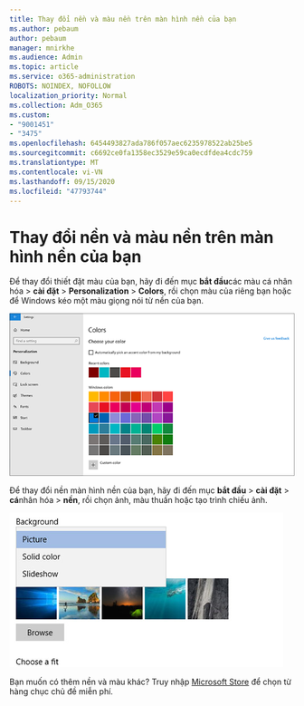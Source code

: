 ```yaml
---
title: Thay đổi nền và màu nền trên màn hình nền của bạn
ms.author: pebaum
author: pebaum
manager: mnirkhe
ms.audience: Admin
ms.topic: article
ms.service: o365-administration
ROBOTS: NOINDEX, NOFOLLOW
localization_priority: Normal
ms.collection: Adm_O365
ms.custom:
- "9001451"
- "3475"
ms.openlocfilehash: 6454493827ada786f057aec6235978522ab25be5
ms.sourcegitcommit: c6692ce0fa1358ec3529e59ca0ecdfdea4cdc759
ms.translationtype: MT
ms.contentlocale: vi-VN
ms.lasthandoff: 09/15/2020
ms.locfileid: "47793744"
---
```

# <a name="change-your-desktop-background-and-colors"></a>Thay đổi nền và màu nền trên màn hình nền của bạn

Để thay đổi thiết đặt màu của bạn, hãy đi đến mục **bắt đầu**các màu cá nhân hóa  >  **cài đặt**  >  **Personalization**  >  **Colors**, rồi chọn màu của riêng bạn hoặc để Windows kéo một màu giọng nói từ nền của bạn.

![Cá nhân hóa màu của bạn trong Windows.](media/windows-personalization-colors.png)

Để thay đổi nền màn hình nền của bạn, hãy đi đến mục **bắt đầu**  >  **cài đặt**  >  **cá**nhân hóa  >  **nền**, rồi chọn ảnh, màu thuần hoặc tạo trình chiếu ảnh. 

![Thay đổi nền Windows trên máy tính của bạn.](media/windows-desktop-background.png)

Bạn muốn có thêm nền và màu khác? Truy nhập [Microsoft Store](https://www.microsoft.com/store/collections/windowsthemes) để chọn từ hàng chục chủ đề miễn phí.
